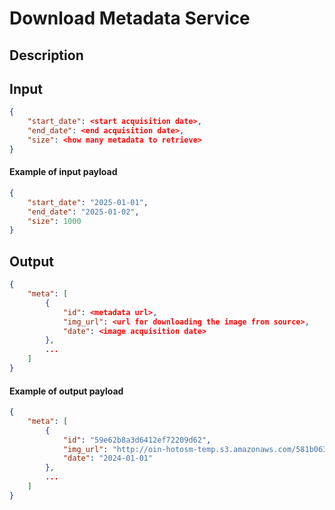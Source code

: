 # Download Metadata Service

## Description

## Input

```json
{
    "start_date": <start acquisition date>,
    "end_date": <end acquisition date>,
    "size": <how many metadata to retrieve>
}
```

#### Example of input payload
```json
{
    "start_date": "2025-01-01",
    "end_date": "2025-01-02",
    "size": 1000
}
```

## Output
```json
{
    "meta": [
        {
            "id": <metadata url>,
            "img_url": <url for downloading the image from source>,
            "date": <image acquisition date>
        },
        ...
    ]
}
```

#### Example of output payload
```json
{
    "meta": [
        {
            "id": "59e62b8a3d6412ef72209d62",
            "img_url": "http://oin-hotosm-temp.s3.amazonaws.com/581b063584ae75bb00ec7549/0/581b0892b0eae7f3b143a8ec.tif",
            "date": "2024-01-01"
        },
        ...
    ]
}
```
